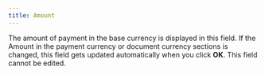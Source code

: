 ```yaml
---
title: Amount
---
```



The amount of payment in the base currency is displayed in this field.  If the Amount in the payment currency or document currency sections is  changed, this field gets updated automatically when you click **OK**.  This field cannot be edited.
